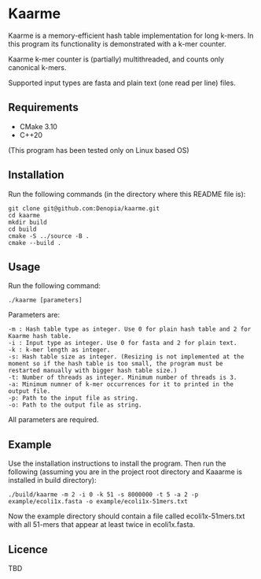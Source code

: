 # Kaarme

Kaarme is a memory-efficient hash table implementation for long k-mers. In this program its functionality is demonstrated with a k-mer counter.

Kaarme k-mer counter is (partially) multithreaded, and counts only canonical k-mers.

Supported input types are fasta and plain text (one read per line) files.

## Requirements
* CMake 3.10
* C++20

(This program has been tested only on Linux based OS)

## Installation

Run the following commands (in the directory where this README file is):

```
git clone git@github.com:Denopia/kaarme.git
cd kaarme
mkdir build
cd build
cmake -S ../source -B .
cmake --build .
```

## Usage

Run the following command:

```
./kaarme [parameters]
```

Parameters are:
```
-m : Hash table type as integer. Use 0 for plain hash table and 2 for Kaarme hash table.
-i : Input type as integer. Use 0 for fasta and 2 for plain text.
-k : k-mer length as integer.
-s: Hash table size as integer. (Resizing is not implemented at the moment so if the hash table is too small, the program must be restarted manually with bigger hash table size.)
-t: Number of threads as integer. Minimum number of threads is 3.
-a: Minimum numner of k-mer occurrences for it to printed in the output file.
-p: Path to the input file as string.  
-o: Path to the output file as string.
```
All parameters are required.

## Example

Use the installation instructions to install the program. Then run the following (assuming you are in the project root directory and Kaaarme is installed in build directory):
```
./build/kaarme -m 2 -i 0 -k 51 -s 8000000 -t 5 -a 2 -p example/ecoli1x.fasta -o example/ecoli1x-51mers.txt
```
Now the example directory should contain a file called ecoli1x-51mers.txt with all 51-mers that appear at least twice in ecoli1x.fasta.

## Licence

TBD
